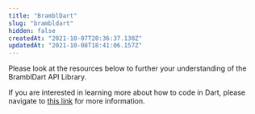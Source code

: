 ```yaml
---
title: "BramblDart"
slug: "brambldart"
hidden: false
createdAt: "2021-10-07T20:36:37.130Z"
updatedAt: "2021-10-08T18:41:06.157Z"
---
```

Please look at the resources below to further your understanding of the BramblDart API Library.

If you are interested in learning more about how to code in Dart, please navigate to [this link](https://github.com/smartherd/DartTutorial) for more information.